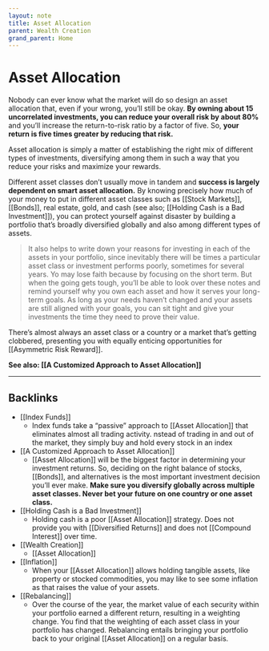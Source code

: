 ```yaml
---
layout: note
title: Asset Allocation
parent: Wealth Creation
grand_parent: Home
---
```


# Asset Allocation

Nobody can ever know what the market will do so design an asset allocation that, even if your wrong, you’ll still be okay. **By owning about 15 uncorrelated investments, you can reduce your overall risk by about 80%** and you’ll increase the return-to-risk ratio by a factor of five. So, **your return is five times greater by reducing that risk.**

Asset allocation is simply a matter of establishing the right mix of different types of investments, diversifying among them in such a way that you reduce your risks and maximize your rewards.

Different asset classes don’t usually move in tandem and **success is largely dependent on smart asset allocation.** By knowing precisely how much of your money to put in different asset classes such as [[Stock Markets]], [[Bonds]], real estate, gold, and cash (see also; [[Holding Cash is a Bad Investment]]), you can protect yourself against disaster by building a portfolio that’s broadly diversified globally and also among different types of assets.

> It also helps to write down your reasons for investing in each of the assets in your portfolio, since inevitably there will be times a particular asset class or investment performs poorly, sometimes for several years. Yo may lose faith because by focusing on the short term. But when the going gets tough, you’ll be able to look over these notes and remind yourself why you own each asset and how it serves your long-term goals. As long as your needs haven’t changed and your assets are still aligned with your goals, you can sit tight and give your investments the time they need to prove their value.

There’s almost always an asset class or a country or a market that’s getting clobbered, presenting you with equally enticing opportunities for [[Asymmetric Risk Reward]].

**See also: [[A Customized Approach to Asset Allocation]]**

---
## Backlinks
* [[Index Funds]]
	* Index funds take a “passive” approach to [[Asset Allocation]] that eliminates almost all trading activity. nstead of trading in and out of the market, they simply buy and hold every stock in an index
* [[A Customized Approach to Asset Allocation]]
	* [[Asset Allocation]] will be the biggest factor in determining your investment returns. So, deciding on the right balance of stocks, [[Bonds]], and alternatives is the most important investment decision you’ll ever make. **Make sure you diversify globally across multiple asset classes. Never bet your future on one country or one asset class.**
* [[Holding Cash is a Bad Investment]]
	* Holding cash is a poor [[Asset Allocation]] strategy. Does not provide you with [[Diversified Returns]] and does not [[Compound Interest]] over time.
* [[Wealth Creation]]
	* [[Asset Allocation]]
* [[Inflation]]
	* When your [[Asset Allocation]] allows holding tangible assets, like property or stocked commodities, you may like to see some inflation as that raises the value of your assets.
* [[Rebalancing]]
	* Over the course of the year, the market value of each security within your portfolio earned a different return, resulting in a weighting change. You find that the weighting of each asset class in your portfolio has changed. Rebalancing entails bringing your portfolio back to your original [[Asset Allocation]] on a regular basis.

